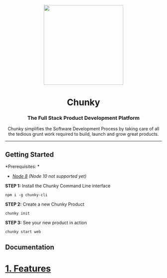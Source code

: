 <p align="center">
<img src="https://raw.githubusercontent.com/fluidtrends/chunky/master/logo.gif" width="256px">
</p>

<h1 align="center"> Chunky
</h1>

<h3 align="center"> The Full Stack Product Development Platform </h3>
<p align="center"> Chunky simplifies the Software Development Process by taking care of all the tedious grunt work required to build, launch and grow great products.
</p>
<hr/>

## Getting Started

*Prerequisites: *
- *[Node 8](https://nodejs.org/dist/latest-v8.x/) (Node 10 not supported yet)*

**STEP 1:** Install the Chunky Command Line interface

```
npm i -g chunky-cli
```

**STEP 2:** Create a new Chunky Product

```
chunky init
```

**STEP 3:** See your new product in action

```
chunky start web
```

## Documentation

# [1. Features](docs/features)

